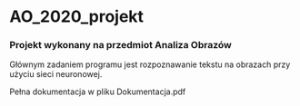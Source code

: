 # AO_2020_projekt

<h3>Projekt wykonany na przedmiot Analiza Obrazów</h3>
<p>Głównym zadaniem programu jest rozpoznawanie tekstu na obrazach przy użyciu sieci neuronowej.</p>
<p>Pełna dokumentacja w pliku Dokumentacja.pdf</p>
